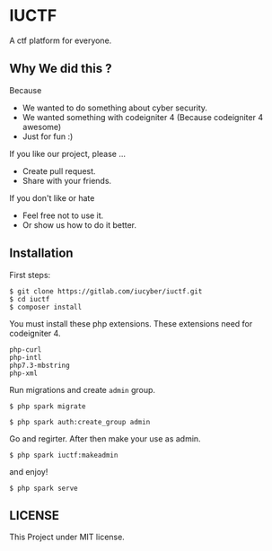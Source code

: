 # IUCTF

A ctf platform for everyone.

## Why We did this ?

Because

* We wanted to do something about cyber security.
* We wanted something with codeigniter 4 (Because codeigniter 4 awesome)
* Just for fun :)

If you like our project, please ...

* Create pull request.
* Share with your friends.

If you don't like or hate

* Feel free not to use it.
* Or show us how to do it better.

## Installation

First steps:

```
$ git clone https://gitlab.com/iucyber/iuctf.git
$ cd iuctf
$ composer install
```

You must install these php extensions. These extensions need for codeigniter 4.

```
php-curl
php-intl
php7.3-mbstring
php-xml
```

Run migrations and create `admin` group.

```
$ php spark migrate

$ php spark auth:create_group admin
```

Go and regirter. After then make your use as admin.

```
$ php spark iuctf:makeadmin
```

and enjoy!

```
$ php spark serve
```

## LICENSE

This Project under MIT license.
